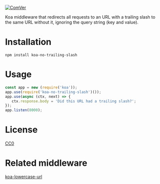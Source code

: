 [![ComVer](https://img.shields.io/badge/ComVer-compliant-brightgreen.svg)](https://github.com/staltz/comver)

Koa middleware that redirects all requests to an URL with a
trailing slash to the same URL without it, ignoring the query
string (key and value).

# Installation

    npm install koa-no-trailing-slash

# Usage

```javascript
const app = new (require('koa'));
app.use(require('koa-no-trailing-slash')());
app.use(async (ctx, next) => {
   ctx.response.body = 'Did this URL had a trailing slash?';
});
app.listen(8000);
```

# License

[CC0](https://creativecommons.org/publicdomain/zero/1.0/)

# Related middleware

[koa-lowercase-url](https://www.npmjs.com/package/koa-lowercase-url)
